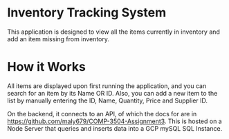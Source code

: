 # Inventory Tracking System

This application is designed to view all the items currently in inventory and add an item missing from inventory. 

# How it Works

All items are displayed upon first running the application, and you can search for an item by its Name OR ID.
Also, you can add a new item to the list by manually entering the ID, Name, Quantity, Price and Supplier ID.

On the backend, it connects to an API, of which the docs for are in https://github.com/maly679/COMP-3504-Assignment3.
This is hosted on a Node Server that queries and inserts data into a GCP mySQL SQL Instance.
